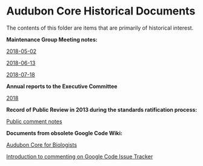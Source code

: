 # Audubon Core Historical Documents

The contents of this folder are items that are primarily of historical interest.

**Maintenance Group Meeting notes:**

[2018-05-02](2018-05-02-hangout-notes.pdf)

[2018-06-13](2018-06-13-hangout-notes.pdf)

[2018-07-18](2018-07-18-hangout-notes.pdf)


**Annual reports to the Executive Committee**

[2018](ac-2018-annual-report.md)


**Record of Public Review in 2013 during the standards ratification process:**

[Public comment notes](RecordOfPublicReview.md)


**Documents from obsolete Google Code Wiki:**

[Audubon Core for Biologists](wiki/AC_ForBiologists.wiki)

[Introduction to commenting on Google Code Issue Tracker](wiki/AboutIssueTracker.wiki)
